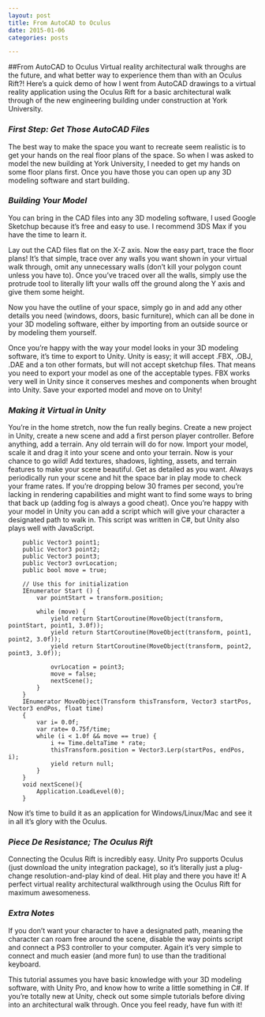 ```yaml
---
layout: post
title: From AutoCAD to Oculus
date: 2015-01-06
categories: posts

---
```


##From AutoCAD to Oculus
Virtual reality architectural walk throughs are the future, and what better way to experience them than with an Oculus Rift?! Here’s a quick demo of how I went from AutoCAD drawings to a virtual reality application using the Oculus Rift for a basic architectural walk through of the new engineering building under construction at York University.

### *First Step: Get Those AutoCAD Files*

The best way to make the space you want to recreate seem realistic is to get your hands on the real floor plans of the space. So when I was asked to model the new building at York University, I needed to get my hands on some floor plans first. Once you have those you can open up any 3D modeling software and start building.

### *Building Your Model*

You can bring in the CAD files into any 3D modeling software, I used Google Sketchup because it’s free and easy to use. I recommend 3DS Max if you have the time to learn it. 

Lay out the CAD files flat on the X-Z axis. Now the easy part, trace the floor plans! It’s that simple, trace over any walls you want shown in your virtual walk through, omit any unnecessary walls (don’t kill your polygon count unless you have to). Once you’ve traced over all the walls, simply use the protrude tool to literally lift your walls off the ground along the Y axis and give them some height.

Now you have the outline of your space, simply go in and add any other details you need (windows, doors, basic furniture), which can all be done in your 3D modeling software, either by importing from an outside source or by modeling them yourself.

Once you’re happy with the way your model looks in your 3D modeling software, it’s time to export to Unity. Unity is easy; it will accept .FBX, .OBJ, .DAE and a ton other formats, but will not accept sketchup files. That means you need to export your model as one of the acceptable types. FBX works very well in Unity since it conserves meshes and components when brought into Unity. Save your exported model and move on to Unity!

### *Making it Virtual in Unity*

You’re in the home stretch, now the fun really begins. Create a new project in Unity, create a new scene and add a first person player controller. Before anything, add a terrain. Any old terrain will do for now. Import your model, scale it and drag it into your scene and onto your terrain. Now is your chance to go wild! Add textures, shadows, lighting, assets, and terrain features to make your scene beautiful. Get as detailed as you want. Always periodically run your scene and hit the space bar in play mode to check your frame rates. If you’re dropping below 30 frames per second, you’re lacking in rendering capabilities and might want to find some ways to bring that back up (adding fog is always a good cheat). Once you’re happy with your model in Unity you can add a script which will give your character a designated path to walk in. This script was written in C#, but Unity also plays well with JavaScript.


```
	public Vector3 point1;
	public Vector3 point2;
	public Vector3 point3;
	public Vector3 ovrLocation;
	public bool move = true;
	
	// Use this for initialization
	IEnumerator Start () {
		var pointStart = transform.position;

		while (move) {
			yield return StartCoroutine(MoveObject(transform, pointStart, point1, 3.0f));
			yield return StartCoroutine(MoveObject(transform, point1, point2, 3.0f));
			yield return StartCoroutine(MoveObject(transform, point2, point3, 3.0f));

			ovrLocation = point3;
			move = false;
			nextScene();
		}
	}
	IEnumerator MoveObject(Transform thisTransform, Vector3 startPos, Vector3 endPos, float time)
	{
		var i= 0.0f;
		var rate= 0.75f/time;
		while (i < 1.0f && move == true) {
			i += Time.deltaTime * rate;
			thisTransform.position = Vector3.Lerp(startPos, endPos, i);
			yield return null; 
		}
	}
	void nextScene(){
		Application.LoadLevel(0);
	}
```

Now it’s time to build it as an application for Windows/Linux/Mac and see it in all it’s glory with the Oculus.

### *Piece De Resistance; The Oculus Rift*

Connecting the Oculus Rift is incredibly easy. Unity Pro supports Oculus (just download the unity integration package), so it’s literally just a plug-change resolution-and-play kind of deal. Hit play and there you have it! A perfect virtual reality architectural walkthrough using the Oculus Rift for maximum awesomeness. 

### *Extra Notes*

If you don’t want your character to have a designated path, meaning the character can roam free around the scene, disable the way points script and connect a PS3 controller to your computer. Again it’s very simple to connect and much easier (and more fun) to use than the traditional keyboard.

This tutorial assumes you have basic knowledge with your 3D modeling software, with Unity Pro, and know how to write a little something in C#. If you’re totally new at Unity, check out some simple tutorials before diving into an architectural walk through. Once you feel ready, have fun with it!